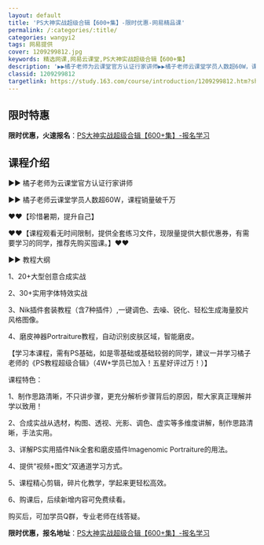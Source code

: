```yaml
---
layout: default
title: 'PS大神实战超级合辑【600+集】-限时优惠-网易精品课'
permalink: /:categories/:title/
categories: wangyi2
tags: 网易提供
cover: 1209299812.jpg
keywords: 精选网课,网易云课堂,PS大神实战超级合辑【600+集】
description: '▶▶橘子老师为云课堂官方认证行家讲师▶▶橘子老师云课堂学员人数超60W，课程销量破千万❤❤【珍惜暑期，提升自己】❤❤【课'
classid: 1209299812
targetlink: https://study.163.com/course/introduction/1209299812.htm?share=1&shareId=1025206652&utm_campaign=share&utm_medium=iphoneShare&utm_source=&utm_u=1025206652
---
```


## 限时特惠

**限时优惠，火速报名**：[PS大神实战超级合辑【600+集】-报名学习](https://study.163.com/course/introduction/1209299812.htm?share=1&shareId=1025206652&utm_campaign=share&utm_medium=iphoneShare&utm_source=&utm_u=1025206652)

## 课程介绍

▶▶ 橘子老师为云课堂官方认证行家讲师

▶▶ 橘子老师云课堂学员人数超60W，课程销量破千万



❤❤【珍惜暑期，提升自己】

❤❤【课程观看无时间限制，提供全套练习文件，现限量提供大额优惠券，有需要学习的同学，推荐先购买囤课。】❤❤



▶▶ 教程大纲

1、20+大型创意合成实战

2、30+实用字体特效实战

3、Nik插件套装教程（含7种插件）,一键调色、去噪、锐化、轻松生成海量胶片风格图像。

4、磨皮神器Portraiture教程，自动识别皮肤区域，智能磨皮。



【学习本课程，需有PS基础，如是零基础或基础较弱的同学，建议一并学习橘子老师的《PS教程超级合辑》（4W+学员已加入！五星好评过万！）】



课程特色：

1、制作思路清晰，不只讲步骤，更充分解析步骤背后的原因，帮大家真正理解并学以致用！

2、合成实战从选材，构图、透视、光影、调色、虚实等多维度讲解，制作思路清晰，手法实用。

3、详解PS实用插件Nik全套和磨皮插件Imagenomic Portraiture的用法。

4、提供“视频+图文”双通道学习方式。

5、课程精心剪辑，碎片化教学，学起来更轻松高效。

6、购课后，后续新增内容可免费续看。



购买后，可加学员Q群，专业老师在线答疑。

**限时优惠，报名地址**：[PS大神实战超级合辑【600+集】-报名学习](https://study.163.com/course/introduction/1209299812.htm?share=1&shareId=1025206652&utm_campaign=share&utm_medium=iphoneShare&utm_source=&utm_u=1025206652)

